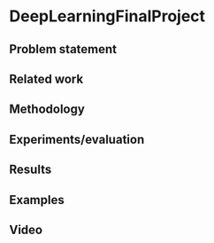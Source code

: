 # DeepLearningFinalProject

## Problem statement
## Related work
## Methodology
## Experiments/evaluation
## Results
## Examples
## Video
